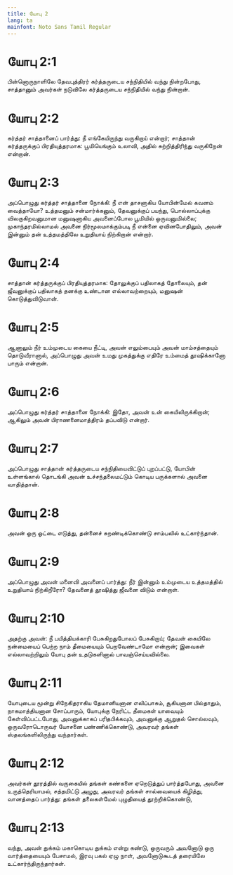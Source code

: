 ```yaml
---
title: யோபு 2
lang: ta
mainfont: Noto Sans Tamil Regular
---
```


# யோபு 2:1

பின்னொருநாளிலே தேவபுத்திரர் கர்த்தருடைய சந்நிதியில் வந்து நின்றபோது, சாத்தானும் அவர்கள் நடுவிலே கர்த்தருடைய சந்நிதியில் வந்து நின்றான்.

# யோபு 2:2

கர்த்தர் சாத்தானைப் பார்த்து: நீ எங்கேயிருந்து வருகிறாய் என்றார்; சாத்தான் கர்த்தருக்குப் பிரதியுத்தரமாக: பூமியெங்கும் உலாவி, அதில் சுற்றித்திரிந்து வருகிறேன் என்றான்.

# யோபு 2:3

அப்பொழுது கர்த்தர் சாத்தானை நோக்கி: நீ என் தாசனாகிய யோபின்மேல் கவனம் வைத்தாயோ? உத்தமனும் சன்மார்க்கனும், தேவனுக்குப் பயந்து, பொல்லாப்புக்கு விலகுகிறவனுமான மனுஷனாகிய அவனைப்போல பூமியில் ஒருவனுமில்லை; முகாந்தரமில்லாமல் அவனை நிர்மூலமாக்கும்படி நீ என்னை ஏவினபோதிலும், அவன் இன்னும் தன் உத்தமத்திலே உறுதியாய் நிற்கிறான் என்றார்.

# யோபு 2:4

சாத்தான் கர்த்தருக்குப் பிரதியுத்தரமாக: தோலுக்குப் பதிலாகத் தோலையும், தன் ஜீவனுக்குப் பதிலாகத் தனக்கு உண்டான எல்லாவற்றையும், மனுஷன் கொடுத்துவிடுவான்.

# யோபு 2:5

ஆனாலும் நீர் உம்முடைய கையை நீட்டி, அவன் எலும்பையும் அவன் மாம்சத்தையும் தொடுவீரானால், அப்பொழுது அவன் உமது முகத்துக்கு எதிரே உம்மைத் தூஷிக்கானோ பாரும் என்றான்.

# யோபு 2:6

அப்பொழுது கர்த்தர் சாத்தானை நோக்கி: இதோ, அவன் உன் கையிலிருக்கிறான்; ஆகிலும் அவன் பிராணனைமாத்திரம் தப்பவிடு என்றார்.

# யோபு 2:7

அப்பொழுது சாத்தான் கர்த்தருடைய சந்நிதியைவிட்டுப் புறப்பட்டு, யோபின் உள்ளங்கால் தொடங்கி அவன் உச்சந்தலைமட்டும் கொடிய பருக்களால் அவனை வாதித்தான்.

# யோபு 2:8

அவன் ஒரு ஓட்டை எடுத்து, தன்னைச் சுறண்டிக்கொண்டு சாம்பலில் உட்கார்ந்தான்.

# யோபு 2:9

அப்பொழுது அவன் மனைவி அவனைப் பார்த்து: நீர் இன்னும் உம்முடைய உத்தமத்தில் உறுதியாய் நிற்கிறீரோ? தேவனைத் தூஷித்து ஜீவனை விடும் என்றாள்.

# யோபு 2:10

அதற்கு அவன்: நீ பயித்தியக்காரி பேசுகிறதுபோலப் பேசுகிறாய்; தேவன் கையிலே நன்மையைப் பெற்ற நாம் தீமையையும் பெறவேண்டாமோ என்றான்; இவைகள் எல்லாவற்றிலும் யோபு தன் உதடுகளினால் பாவஞ்செய்யவில்லை.

# யோபு 2:11

யோபுடைய மூன்று சிநேகிதராகிய தேமானியனான எலிப்பாசும், சூகியனான பில்தாதும், நாகமாத்தியனான சோப்பாரும், யோபுக்கு நேரிட்ட தீமைகள் யாவையும் கேள்விப்பட்டபோது, அவனுக்காகப் பரிதபிக்கவும், அவனுக்கு ஆறுதல் சொல்லவும், ஒருவரோடொருவர் யோசனை பண்ணிக்கொண்டு, அவரவர் தங்கள் ஸ்தலங்களிலிருந்து வந்தார்கள்.

# யோபு 2:12

அவர்கள் தூரத்தில் வருகையில் தங்கள் கண்களை ஏறெடுத்துப் பார்த்தபோது, அவனை உருத்தெரியாமல், சத்தமிட்டு அழுது, அவரவர் தங்கள் சால்வையைக் கிழித்து, வானத்தைப் பார்த்து: தங்கள் தலைகள்மேல் புழுதியைத் தூற்றிக்கொண்டு,

# யோபு 2:13

வந்து, அவன் துக்கம் மகாகொடிய துக்கம் என்று கண்டு, ஒருவரும் அவனோடு ஒரு வார்த்தையையும் பேசாமல், இரவு பகல் ஏழு நாள், அவனோடுகூடத் தரையிலே உட்கார்ந்திருந்தார்கள்.

